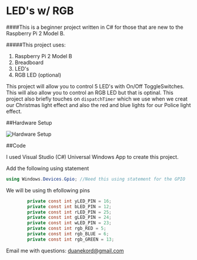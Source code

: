 # LED's w/ RGB
####This is a beginner project written in C# for those that are new to the Raspberry Pi 2 Model B.  

#####This project uses:

1. Raspberry Pi 2 Model B
2. Breadboard
3. LED's
4. RGB LED (optional)


This project will allow you to control 5 LED's with On/Off ToggleSwitches.  This will also allow you to control an RGB LED but that is optinal.  This project also briefly touches on `dispatchTimer` which we use when we creat our Christmas light effect and also the red and blue lights for our Police light effect.

##Hardware Setup

![Hardware Setup](http://i63.tinypic.com/11gqf11.jpg)


##Code

I used Visual Studio (C#) Universal Windows App to create this project.

Add the following using statement

```cs
using Windows.Devices.Gpio; //Need this using statement for the GPIO
```

We will be using th efollowing pins

```cs
        private const int yLED_PIN = 16;
        private const int bLED_PIN = 12;
        private const int rLED_PIN = 25;
        private const int gLED_PIN = 24;
        private const int wLED_PIN = 23;
        private const int rgb_RED = 5;
        private const int rgb_BLUE = 6;
        private const int rgb_GREEN = 13;
```

Email me with questions: duanekord@gmail.com
